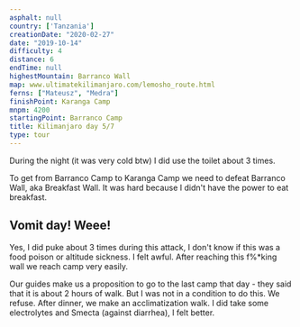 ```yaml
---
asphalt: null
country: ['Tanzania']
creationDate: "2020-02-27"
date: "2019-10-14"
difficulty: 4
distance: 6
endTime: null
highestMountain: Barranco Wall
map: www.ultimatekilimanjaro.com/lemosho_route.html
ferns: ["Mateusz", "Medra"]
finishPoint: Karanga Camp
mnpm: 4200
startingPoint: Barranco Camp
title: Kilimanjaro day 5/7
type: tour
---
```


During the night (it was very cold btw) I did use the toilet about 3 times.

To get from Barranco Camp to Karanga Camp we need to defeat Barranco Wall, aka Breakfast Wall. It was hard because I didn't have the power to eat breakfast.

## Vomit day! Weee!

Yes, I did puke about 3 times during this attack, I don't know if this was a food poison or altitude sickness. I felt awful. After reaching this f%*king wall we reach camp very easily.

Our guides make us a proposition to go to the last camp that day - they said that it is about 2 hours of walk. But I was not in a condition to do this. We refuse. After dinner, we make an acclimatization walk. I did take some electrolytes and Smecta (against diarrhea), I felt better.
